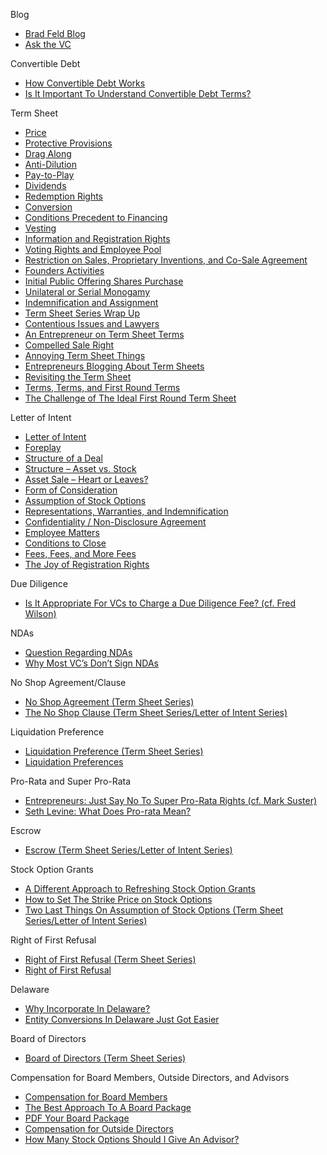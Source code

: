 Blog
*   [Brad Feld Blog](http://www.feld.com) 
*   [Ask the VC](http://www.askthevc.com) 

Convertible Debt
*   [How Convertible Debt Works](http://www.feld.com/archives/2011/10/how-convertible-debt-works.html) 
*   [Is It Important To Understand Convertible Debt Terms?](http://www.feld.com/archives/2011/09/is-it-important-to-understand-convertible-debt-terms.html) 

Term Sheet
*   [Price](http://www.feld.com/archives/2005/01/term-sheet-price.html) 
*   [Protective Provisions](http://www.feld.com/archives/2005/01/term-sheet-protective-provisions.html) 
*   [Drag Along](http://www.feld.com/archives/2005/02/term-sheet-drag-along.html) 
*   [Anti-Dilution](http://www.feld.com/archives/2005/03/term-sheet-anti-dilution.html) 
*   [Pay-to-Play](http://www.feld.com/archives/2005/03/term-sheet-pay-to-play.html) 
*   [Dividends](http://www.feld.com/archives/2005/03/term-sheet-dividends.html) 
*   [Redemption Rights](http://www.feld.com/archives/2005/03/term-sheet-redemption-rights.html) 
*   [Conversion](http://www.feld.com/archives/2005/04/term-sheet-conversion.html) 
*   [Conditions Precedent to Financing](http://www.feld.com/archives/2005/04/term-sheet-conditions-precedent-to-financing.html) 
*   [Vesting](http://www.feld.com/archives/2005/05/term-sheet-vesting.html) 
*   [Information and Registration Rights](http://www.feld.com/archives/2005/06/term-sheet-information-and-registration-rights.html) 
*   [Voting Rights and Employee Pool](http://www.feld.com/archives/2005/07/term-sheet-voting-rights-and-employee-pool.html) 
*   [Restriction on Sales, Proprietary Inventions, and Co-Sale Agreement](http://www.feld.com/archives/2005/07/term-sheet-restriction-on-sales-proprietary-inventions-and-co-sale-agreement.html) 
*   [Founders Activities](http://www.feld.com/archives/2005/07/term-sheet-founders-activities.html) 
*   [Initial Public Offering Shares Purchase](http://www.feld.com/archives/2005/07/term-sheet-initial-public-offering-shares-purchase.html) 
*   [Unilateral or Serial Monogamy](http://www.feld.com/archives/2005/08/unilateral-or-serial-monogamy.html) 
*   [Indemnification and Assignment](http://www.feld.com/archives/2005/08/term-sheet-indemnification-and-assignment.html) 
*   [Term Sheet Series Wrap Up](http://www.feld.com/archives/2005/08/term-sheet-series-wrap-up.html) 
*   [Contentious Issues and Lawyers](http://www.feld.com/archives/2005/12/term-sheets-contentious-issues-and-lawyers.html) 
*   [An Entrepreneur on Term Sheet Terms](http://www.feld.com/archives/2006/01/an-entrepreneur-on-term-sheet-terms.html) 
*   [Compelled Sale Right](http://www.feld.com/archives/2006/06/term-sheet-compelled-sale-right.html) 
*   [Annoying Term Sheet Things](http://www.feld.com/archives/2006/09/annoying-term-sheet-things.html) 
*   [Entrepreneurs Blogging About Term Sheets](http://www.feld.com/archives/2007/04/entrepreneurs-blogging-about-term-sheets.html) 
*   [Revisiting the Term Sheet](http://www.feld.com/archives/2008/06/revisiting-the-term-sheet.html)
*   [Terms, Terms, and First Round Terms](http://www.feld.com/archives/2009/08/terms-terms-and-first-round-terms.html)
*   [The Challenge of The Ideal First Round Term Sheet](http://www.feld.com/archives/2009/08/the-challenge-of-the-ideal-first-round-term-sheet.html)

Letter of Intent
*   [Letter of Intent](http://www.feld.com/archives/2005/09/letter-of-intent.html) 
*   [Foreplay](http://www.feld.com/archives/2005/09/letter-of-intent-foreplay.html) 
*   [Structure of a Deal](http://www.feld.com/archives/2005/10/letter-of-intent-structure-of-a-deal.html) 
*   [Structure – Asset vs. Stock](http://www.feld.com/archives/2005/11/letter-of-intent-structure-asset-vs-stock.html) 
*   [Asset Sale – Heart or Leaves?](http://www.feld.com/archives/2005/11/asset-sale-heart-or-leaves.html) 
*   [Form of Consideration](http://www.feld.com/archives/2005/11/letter-of-intent-form-of-consideration.html) 
*   [Assumption of Stock Options](http://www.feld.com/archives/2006/01/letter-of-intent-assumption-of-stock-options.html) 
*   [Representations, Warranties, and Indemnification](http://www.feld.com/archives/2006/01/letter-of-intent-representations-warranties-and-indemnification.html) 
*   [Confidentiality / Non-Disclosure Agreement](http://www.feld.com/archives/2006/02/letter-of-intent-confidentiality-non-disclosure-agreement.html) 
*   [Employee Matters](http://www.feld.com/archives/2006/04/letter-of-intent-employee-matters.html) 
*   [Conditions to Close](http://www.feld.com/archives/2006/04/letter-of-intent-conditions-to-close.html)
*   [Fees, Fees, and More Fees](http://www.feld.com/archives/2006/04/fees-fees-and-more-fees.html) 
*   [The Joy of Registration Rights](http://www.feld.com/archives/2006/05/the-joy-of-registration-rights.html) 

Due Diligence
*   [Is It Appropriate For VCs to Charge a Due Diligence Fee? (cf. Fred Wilson)](http://www.feld.com/archives/2006/07/is-it-appropriate-for-vcs-to-charge-a-due-diligence-fee.html)

NDAs
*   [Question Regarding NDAs](http://www.feld.com/archives/2006/10/question-regarding-ndas.html) 
*   [Why Most VC’s Don’t Sign NDAs](http://www.feld.com/archives/2006/02/why-most-vcs-dont-sign-ndas.html) 

No Shop Agreement/Clause
*   [No Shop Agreement (Term Sheet Series)](http://www.feld.com/archives/2005/08/term-sheet-no-shop-agreement.html) 
*   [The No Shop Clause (Term Sheet Series/Letter of Intent Series)](http://www.feld.com/archives/2006/04/the-no-shop-clause.html) 

Liquidation Preference
*   [Liquidation Preference (Term Sheet Series)](http://www.feld.com/archives/2005/01/term-sheet-liquidation-preference.html) 
*   [Liquidation Preferences](http://www.feld.com/archives/2004/07/liquidation-preferences.html)

Pro-Rata and Super Pro-Rata
*   [Entrepreneurs: Just Say No To Super Pro-Rata Rights (cf. Mark Suster)](http://www.feld.com/archives/2011/09/entrepreneurs-just-say-no-to-super-pro-rata-rights.html) 
*   [Seth Levine: What Does Pro-rata Mean?](http://www.feld.com/archives/2004/09/what-does-pro-rata-mean.html) 

Escrow
*   [Escrow (Term Sheet Series/Letter of Intent Series)](http://www.feld.com/archives/2006/01/letter-of-intent-escrow.html) 

Stock Option Grants
*   [A Different Approach to Refreshing Stock Option Grants](http://www.feld.com/archives/2013/01/a-different-approach-to-refreshing-stock-option-grants.html) 
*   [How to Set The Strike Price on Stock Options](http://www.feld.com/archives/2006/05/how-to-set-the-strike-price-on-stock-options.html) 
*   [Two Last Things On Assumption of Stock Options (Term Sheet Series/Letter of Intent Series)](http://www.feld.com/archives/2006/01/two-last-things-on-assumption-of-stock-options.html) 

Right of First Refusal
*   [Right of First Refusal (Term Sheet Series)](http://www.feld.com/archives/2005/06/term-sheet-right-of-first-refusal.html) 
*   [Right of First Refusal](http://www.feld.com/archives/2006/04/right-of-first-refusal.html)

Delaware
*   [Why Incorporate In Delaware?](http://www.feld.com/archives/2006/05/why-incorporate-in-delaware.html) 
*   [Entity Conversions In Delaware Just Got Easier](http://www.feld.com/archives/2006/03/entity-conversions-in-delaware-just-got-easier.html) 

Board of Directors
*   [Board of Directors (Term Sheet Series)](http://www.feld.com/archives/2005/01/term-sheet-board-of-directors.html) 

Compensation for Board Members, Outside Directors, and Advisors
*   [Compensation for Board Members](http://www.feld.com/archives/2005/04/compensation-for-board-members.html) 
*   [The Best Approach To A Board Package](http://www.feld.com/archives/2013/01/the-best-approach-to-a-board-package.html) 
*   [PDF Your Board Package](http://www.feld.com/archives/2006/06/pdf-your-board-package.html) 
*   [Compensation for Outside Directors](http://www.feld.com/archives/2005/06/compensation-for-outside-directors.html)
*   [How Many Stock Options Should I Give An Advisor?](http://www.feld.com/archives/2006/05/how-many-stock-options-should-i-give-an-advisor.html) 




